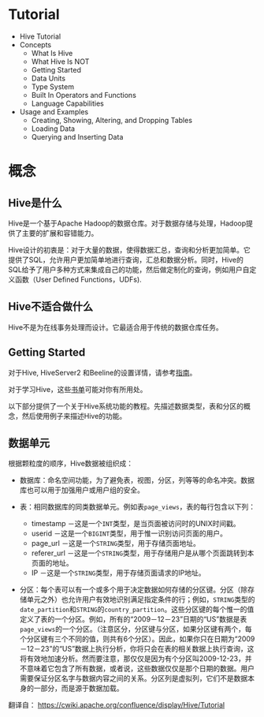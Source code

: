 # Tutorial
- Hive Tutorial
- Concepts
  - What Is Hive
  - What Hive Is NOT
  - Getting Started
  - Data Units
  - Type System
  - Built In Operators and Functions
  - Language Capabilities
- Usage and Examples
  - Creating, Showing, Altering, and Dropping Tables
  - Loading Data
  - Querying and Inserting Data

# 概念
## Hive是什么
Hive是一个基于Apache Hadoop的数据仓库。对于数据存储与处理，Hadoop提供了主要的扩展和容错能力。

Hive设计的初衷是：对于大量的数据，使得数据汇总，查询和分析更加简单。它提供了SQL，允许用户更加简单地进行查询，汇总和数据分析。同时，Hive的SQL给予了用户多种方式来集成自己的功能，然后做定制化的查询，例如用户自定义函数（User Defined Functions，UDFs).

## Hive不适合做什么
Hive不是为在线事务处理而设计。它最适合用于传统的数据仓库任务。

## Getting Started
对于Hive, HiveServer2 和Beeline的设置详情，请参考[指南](https://cwiki.apache.org/confluence/display/Hive/GettingStarted)。

对于学习Hive，这些[书单](https://cwiki.apache.org/confluence/display/Hive/Books+about+Hive)可能对你有所用处。

以下部分提供了一个关于Hive系统功能的教程。先描述数据类型，表和分区的概念，然后使用例子来描述Hive的功能。

## 数据单元
根据颗粒度的顺序，Hive数据被组织成：
- 数据库：命名空间功能，为了避免表，视图，分区，列等等的命名冲突。数据库也可以用于加强用户或用户组的安全。

- 表：相同数据库的同类数据单元。例如表`page_views`，表的每行包含以下列：
  - timestamp －这是一个`INT`类型，是当页面被访问时的UNIX时间戳。
  - userid －这是一个`BIGINT`类型，用于惟一识别访问页面的用户。
  - page_url －这是一个`STRING`类型，用于存储页面地址。
  - referer_url －这是一个`STRING`类型，用于存储用户是从哪个页面跳转到本页面的地址。
  - IP －这是一个`STRING`类型，用于存储页面请求的IP地址。

- 分区：每个表可以有一个或多个用于决定数据如何存储的分区键。分区（除存储单元之外）也允许用户有效地识别满足指定条件的行；例如，`STRING`类型的`date_partition`和`STRING`的`country_partition`。这些分区键的每个惟一的值定义了表的一个分区。例如，所有的“2009－12－23”日期的“US”数据是表`page_views`的一个分区。（注意区分，分区键与分区，如果分区键有两个，每个分区键有三个不同的值，则共有6个分区）。因此，如果你只在日期为“2009－12－23”的“US”数据上执行分析，你将只会在表的相关数据上执行查询，这将有效地加速分析。然而要注意，那仅仅是因为有个分区叫2009-12-23，并不意味着它包含了所有数据，或者说，这些数据仅仅是那个日期的数据。用户需要保证分区名字与数据内容之间的关系。分区列是虚拟列，它们不是数据本身的一部分，而是源于数据加载。


翻译自：
https://cwiki.apache.org/confluence/display/Hive/Tutorial